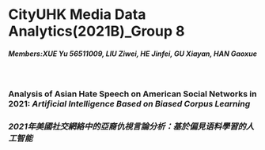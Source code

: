 # CityUHK Media Data Analytics(2021B)_Group 8
<h5>Members:<i>XUE Yu 56511009, LIU Ziwei, HE Jinfei, GU Xiayan, HAN Gaoxue</i></h5><br>
<h3>Analysis of Asian Hate Speech on American Social Networks in 2021: <i>Artificial Intelligence Based on Biased Corpus Learning<i></h3>
<h3>2021年美國社交網絡中的亞裔仇視言論分析：<i>基於偏見语料學習的人工智能</i></h3>
